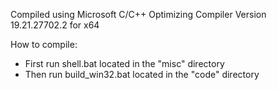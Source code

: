 Compiled using Microsoft C/C++ Optimizing Compiler Version 19.21.27702.2 for x64

How to compile:
- First run shell.bat located in the "misc" directory
- Then run build_win32.bat located in the "code" directory